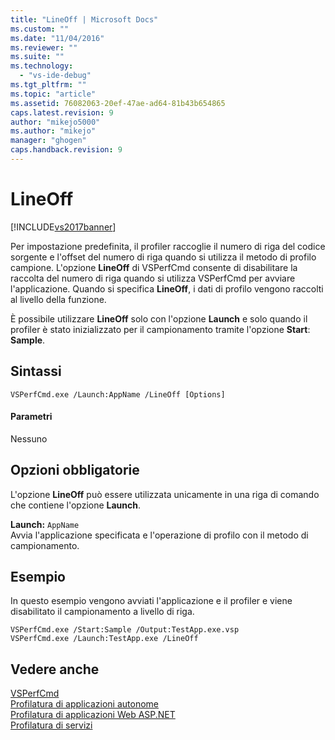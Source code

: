 ```yaml
---
title: "LineOff | Microsoft Docs"
ms.custom: ""
ms.date: "11/04/2016"
ms.reviewer: ""
ms.suite: ""
ms.technology: 
  - "vs-ide-debug"
ms.tgt_pltfrm: ""
ms.topic: "article"
ms.assetid: 76082063-20ef-47ae-ad64-81b43b654865
caps.latest.revision: 9
author: "mikejo5000"
ms.author: "mikejo"
manager: "ghogen"
caps.handback.revision: 9
---
```

# LineOff
[!INCLUDE[vs2017banner](../code-quality/includes/vs2017banner.md)]

Per impostazione predefinita, il profiler raccoglie il numero di riga del codice sorgente e l'offset del numero di riga quando si utilizza il metodo di profilo campione.  L'opzione **LineOff** di VSPerfCmd consente di disabilitare la raccolta del numero di riga quando si utilizza VSPerfCmd per avviare l'applicazione.  Quando si specifica **LineOff**, i dati di profilo vengono raccolti al livello della funzione.  
  
 È possibile utilizzare **LineOff** solo con l'opzione **Launch** e solo quando il profiler è stato inizializzato per il campionamento tramite l'opzione **Start**: **Sample**.  
  
## Sintassi  
  
```  
VSPerfCmd.exe /Launch:AppName /LineOff [Options]  
```  
  
#### Parametri  
 Nessuno  
  
## Opzioni obbligatorie  
 L'opzione **LineOff** può essere utilizzata unicamente in una riga di comando che contiene l'opzione **Launch**.  
  
 **Launch:** `AppName`  
 Avvia l'applicazione specificata e l'operazione di profilo con il metodo di campionamento.  
  
## Esempio  
 In questo esempio vengono avviati l'applicazione e il profiler e viene disabilitato il campionamento a livello di riga.  
  
```  
VSPerfCmd.exe /Start:Sample /Output:TestApp.exe.vsp  
VSPerfCmd.exe /Launch:TestApp.exe /LineOff  
```  
  
## Vedere anche  
 [VSPerfCmd](../profiling/vsperfcmd.md)   
 [Profilatura di applicazioni autonome](../profiling/command-line-profiling-of-stand-alone-applications.md)   
 [Profilatura di applicazioni Web ASP.NET](../profiling/command-line-profiling-of-aspnet-web-applications.md)   
 [Profilatura di servizi](../profiling/command-line-profiling-of-services.md)
